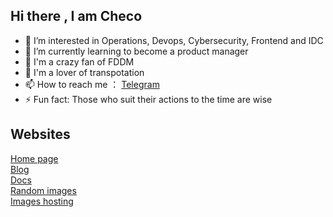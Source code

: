 ## Hi there , I am Checo

<!--
**sergioperezcheco/sergioperezcheco** is a ✨ _special_ ✨ repository because its `README.md` (this file) appears on your GitHub profile.

Here are some ideas to get you started:

-->

- 👀 I’m interested in Operations, Devops, Cybersecurity, Frontend and IDC
- 🌱 I’m currently learning to become a product manager
- 🚀 I'm a crazy fan of FDDM
- 🚄 I'm a lover of transpotation
- 📫 How to reach me ： [Telegram](https://t.me/iiiiiikun)
- ⚡ Fun fact: Those who suit their actions to the time are wise

## Websites
[Home page](https://home.checo.cc) </br>
[Blog](https://blog.checo.cc) </br>
[Docs](https://docs.checo.cc) </br>
[Random images](https://random.fddm.cc) </br>
[Images hosting](https://img.checo.cc)


